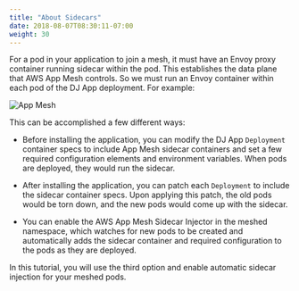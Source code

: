 ```yaml
---
title: "About Sidecars"
date: 2018-08-07T08:30:11-07:00
weight: 30
---
```


For a pod in your application to join a mesh, it must have an Envoy proxy container running sidecar within the pod. This establishes the data plane that AWS App Mesh controls. So we must run an Envoy container within each pod of the DJ App deployment. For example:

![App Mesh](/images/app_mesh_ga/djapp-2.png)

This can be accomplished a few different ways:

* Before installing the application, you can modify the DJ App `Deployment` container specs to include App Mesh sidecar containers and set a few required configuration elements and environment variables. When pods are deployed, they would run the sidecar.

* After installing the application, you can patch each `Deployment` to include the sidecar container specs. Upon applying this patch, the old pods would be torn down, and the new pods would come up with the sidecar.

* You can enable the AWS App Mesh Sidecar Injector in the meshed namespace, which watches for new pods to be created and automatically adds the sidecar container and required configuration to the pods as they are deployed.

In this tutorial, you will use the third option and enable automatic sidecar injection for your meshed pods.
